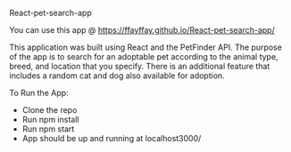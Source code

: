 React-pet-search-app

You can use this app @ https://ffayffay.github.io/React-pet-search-app/

This application was built using React and the PetFinder API. The purpose of the app is to search for an adoptable pet according to the animal type, breed, and location that you specify. There is an additional feature that includes a random cat and dog also available for adoption.

To Run the App:

* Clone the repo
* Run npm install
* Run npm start
* App should be up and running at localhost3000/
